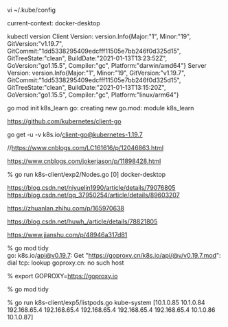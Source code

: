 vi ~/.kube/config

current-context: docker-desktop

 kubectl version
Client Version: version.Info{Major:"1", Minor:"19", GitVersion:"v1.19.7", GitCommit:"1dd5338295409edcfff11505e7bb246f0d325d15", GitTreeState:"clean", BuildDate:"2021-01-13T13:23:52Z", GoVersion:"go1.15.5", Compiler:"gc", Platform:"darwin/amd64"}
Server Version: version.Info{Major:"1", Minor:"19", GitVersion:"v1.19.7", GitCommit:"1dd5338295409edcfff11505e7bb246f0d325d15", GitTreeState:"clean", BuildDate:"2021-01-13T13:15:20Z", GoVersion:"go1.15.5", Compiler:"gc", Platform:"linux/arm64"}


go mod init k8s_learn
go: creating new go.mod: module k8s_learn

https://github.com/kubernetes/client-go

go get -u -v k8s.io/client-go@kubernetes-1.19.7

//https://www.cnblogs.com/LC161616/p/12046863.html

https://www.cnblogs.com/jokerjason/p/11898428.html

% go run k8s-client/exp2/Nodes.go
[0] docker-desktop

https://blog.csdn.net/niyuelin1990/article/details/79076805
https://blog.csdn.net/qq_37950254/article/details/89603207

https://zhuanlan.zhihu.com/p/165970638

https://blog.csdn.net/huwh_/article/details/78821805

https://www.jianshu.com/p/48946a317d81



% go mod tidy       
go: k8s.io/api@v0.19.7: Get "https://goproxy.cn/k8s.io/api/@v/v0.19.7.mod": dial tcp: lookup goproxy.cn: no such host

% export GOPROXY=https://goproxy.io

% go mod tidy 

% go run k8s-client/exp5/listpods.go
kube-system
[10.1.0.85 10.1.0.84 192.168.65.4 192.168.65.4 192.168.65.4 192.168.65.4 192.168.65.4 10.1.0.86 10.1.0.87]
